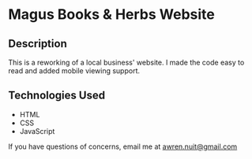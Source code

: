 # Magus Books & Herbs Website

## Description

This is a reworking of a local business' website. I made the code easy to read and added mobile viewing support.

## Technologies Used

- HTML
- CSS
- JavaScript

If you have questions of concerns, email me at awren.nuit@gmail.com